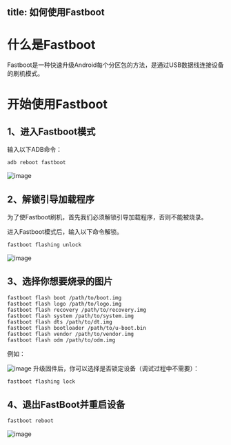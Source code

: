 title: 如何使用Fastboot
---

# 什么是Fastboot

Fastboot是一种快速升级Android每个分区包的方法，是通过USB数据线连接设备的刷机模式。

# 开始使用Fastboot

## 1、进入Fastboot模式

输入以下ADB命令：

```sh
adb reboot fastboot
```

![image](/images/vim3/How_To_Use_Fastboot_On_VIM3_1.png)


## 2、解锁引导加载程序

为了使Fastboot刷机，首先我们必须解锁引导加载程序，否则不能被烧录。

进入Fastboot模式后，输入以下命令解锁。

```sh
fastboot flashing unlock
```

![image](/images/vim3/How_To_Use_Fastboot_On_VIM3_2.png)

## 3、选择你想要烧录的图片

```
fastboot flash boot /path/to/boot.img
fastboot flash logo /path/to/logo.img
fastboot flash recovery /path/to/recovery.img
fastboot flash system /path/to/system.img
fastboot flash dts /path/to/dt.img
fastboot flash bootloader /path/to/u-boot.bin
fastboot flash vendor /path/to/vendor.img
fastboot flash odm /path/to/odm.img
```

例如：

![image](/images/vim3/How_To_Use_Fastboot_On_VIM3_3.png)
升级固件后，你可以选择是否锁定设备（调试过程中不需要）：

```sh
fastboot flashing lock
```

## 4、退出FastBoot并重启设备

```sh
fastboot reboot
```

![image](/images/vim3/How_To_Use_Fastboot_On_VIM3_4.png)

